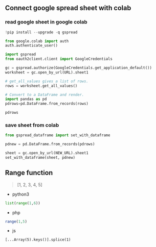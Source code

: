 ## Connect google spread sheet with colab

### read google sheet in google colab

```python
!pip install --upgrade -q gspread

from google.colab import auth
auth.authenticate_user()

import gspread
from oauth2client.client import GoogleCredentials

gc = gspread.authorize(GoogleCredentials.get_application_default())
worksheet = gc.open_by_url(URL).sheet1

# get_all_values gives a list of rows.
rows = worksheet.get_all_values()

# Convert to a DataFrame and render.
import pandas as pd
pdrows=pd.DataFrame.from_records(rows)

pdrows
```

### save sheet from colab

```python
from gspread_dataframe import set_with_dataframe

pdnew = pd.DataFrame.from_records(pdrows)

sheet = gc.open_by_url(NEW_URL).sheet1
set_with_dataframe(sheet, pdnew)
```

## Range function

> [1, 2, 3, 4, 5]

- python3

```python
list(range(1,6))
```

- php

```php
range(1,5)
```

- js

```
[...Array(5).keys()].splice(1)
```
